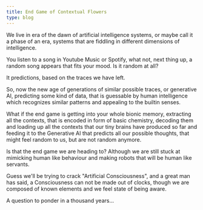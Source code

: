 ```yaml
---
title: End Game of Contextual Flowers
type: blog
---
```


We live in era of the dawn of artificial intelligence systems, or maybe call it a phase of an era, systems that are fiddling in different dimensions of intelligence.

You listen to a song in Youtube Music or Spotify, what not, next thing up, a random song 
appears that fits your mood. Is it random at all?

It predictions, based on the traces we have left.

So, now the new age of generations of similar possible traces, or generative AI, predicting 
some kind of data, that is guessable by human intelligence which recognizes similar patterns 
and appealing to the builtin senses.

What if the end game is getting into your whole bionic memory, extracting all the contexts, 
that is encoded in form of basic chemistry, decoding them and loading up all the contexts that 
our tiny brains have produced so far and feeding it to the Generative AI that predicts all our 
possible thoughts, that might feel random to us, but are not random anymore. 

Is that the end game we are heading to? Although we are still stuck at mimicking human like behaviour and making robots that will be human like servants.

Guess we'll be trying to crack "Artificial Consciousness", and a great man has said, a Consciousness can not be made out of clocks, though we are composed of known elements and we feel state of being aware.

A question to ponder in a thousand years...


